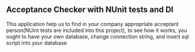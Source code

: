 ## Acceptance Checker with NUnit tests and DI
This application help us to find in your company appropriate acceptant person(NUint tests are included into this project), to see how it works, you ought to have your own database, change connection string, and insert sql script into your database
